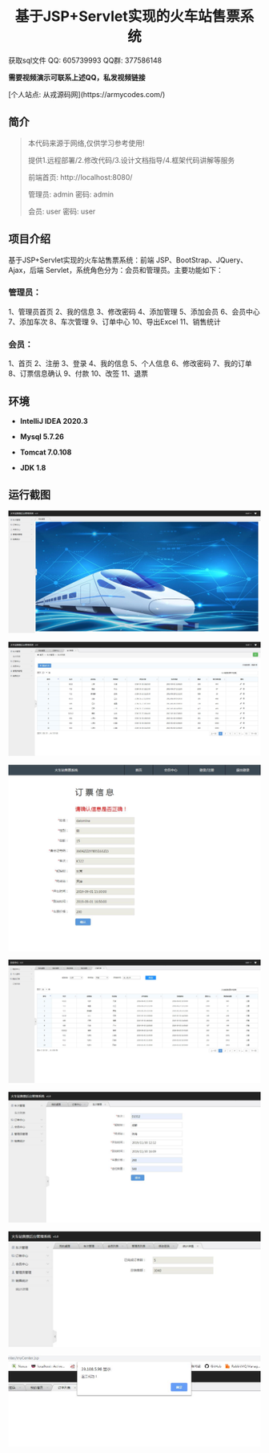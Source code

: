 <p><h1 align="center">基于JSP+Servlet实现的火车站售票系统</h1></p>

<p> 获取sql文件 QQ: 605739993 QQ群: 377586148 </p>
<b> 需要视频演示可联系上述QQ，私发视频链接 </b>
<p> [个人站点: 从戎源码网](https://armycodes.com/)</p>

## 简介

> 本代码来源于网络,仅供学习参考使用!
>
> 提供1.远程部署/2.修改代码/3.设计文档指导/4.框架代码讲解等服务
>
> 前端首页: http://localhost:8080/
>
> 管理员: admin 密码: admin
> 
> 会员: user 密码: user

## 项目介绍

基于JSP+Servlet实现的火车站售票系统：前端 JSP、BootStrap、JQuery、Ajax，后端 Servlet，系统角色分为：会员和管理员。主要功能如下：

### 管理员：

1、管理员首页
2、我的信息
3、修改密码
4、添加管理
5、添加会员
6、会员中心
7、添加车次
8、车次管理
9、订单中心
10、导出Excel
11、销售统计

### 会员：

1、首页
2、注册
3、登录
4、我的信息
5、个人信息
6、修改密码
7、我的订单
8、订票信息确认
9、付款
10、改签
11、退票

## 环境

- <b>IntelliJ IDEA 2020.3</b>

- <b>Mysql 5.7.26</b>

- <b>Tomcat 7.0.108</b>

- <b>JDK 1.8</b>


## 运行截图

![](screenshot/1.jpg)

![](screenshot/2.jpg)

![](screenshot/3.jpg)

![](screenshot/4.jpg)

![](screenshot/5.jpg)

![](screenshot/6.jpg)

![](screenshot/7.jpg)
